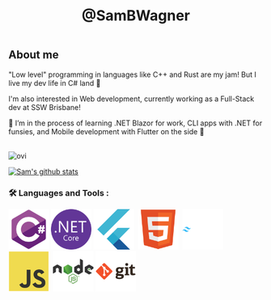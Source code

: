 <div style="display: flex; justify-content: center;" align="center">
  <h1>@SamBWagner</h1>
</div>

## About me

<p>"Low level" programming in languages like C++ and Rust are my jam! But I live my dev life in C# land 🍓</p>
<p>I'm also interested in Web development, currently working as a Full-Stack dev at SSW Brisbane!</p>
<p>🌱 I’m in the process of learning .NET Blazor for work, CLI apps with .NET for funsies, and Mobile development with Flutter on the side 🦋</p>
<br/>
<img src="https://github-readme-stats.vercel.app/api/top-langs?username=SamBWagner&show_icons=true&locale=en&layout=compact&theme=chartreuse-dark" alt="ovi"/>
<br/>

[![Sam's github stats](https://github-readme-stats.vercel.app/api?username=SamBWagner&theme=shades-of-purple)](https://github.com/SamBWagner/github-readme-stats)

### :hammer_and_wrench: Languages and Tools :

<div>
  <img src="https://github.com/devicons/devicon/blob/master/icons/csharp/csharp-original.svg" title="Git" **alt="Git" width="80" height="80"/>
  <img src="https://github.com/devicons/devicon/blob/master/icons/dotnetcore/dotnetcore-original.svg" title="Git" **alt="Git" width="80" height="80"/>
  <img src="https://github.com/devicons/devicon/blob/master/icons/flutter/flutter-original.svg" title="Flutter" alt="Flutter" width="80" height="80"/>&nbsp;
  <img src="https://github.com/devicons/devicon/blob/master/icons/html5/html5-original.svg" title="HTML5" alt="HTML" width="80" height="80"/>&nbsp;
  <img src="https://github.com/devicons/devicon/blob/master/icons/tailwindcss/tailwindcss-original-wordmark.svg" title="HTML5" alt="HTML" width="80" height="80"/>&nbsp;
  <img src="https://github.com/devicons/devicon/blob/master/icons/javascript/javascript-original.svg" title="JavaScript" alt="JavaScript" width="80" height="80"/>&nbsp;
  <img src="https://github.com/devicons/devicon/blob/master/icons/nodejs/nodejs-original-wordmark.svg" title="NodeJS" alt="NodeJS" width="80" height="80"/>
  <img src="https://github.com/devicons/devicon/blob/master/icons/git/git-original-wordmark.svg" title="Git" **alt="Git" width="80" height="80"/>
</div>
